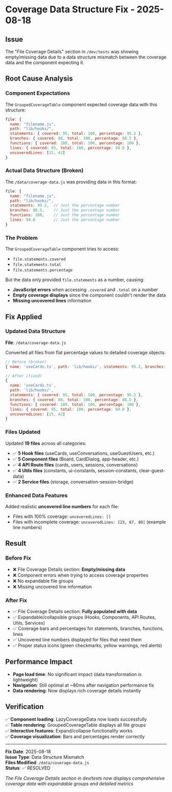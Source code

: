 # Coverage Data Structure Fix - 2025-08-18

## Issue
The "File Coverage Details" section in `/dev/tests` was showing empty/missing data due to a data structure mismatch between the coverage data and the component expecting it.

## Root Cause Analysis

### Component Expectations
The `GroupedCoverageTable` component expected coverage data with this structure:
```javascript
file: {
  name: "filename.js",
  path: "lib/hooks/",
  statements: { covered: 95, total: 100, percentage: 95.2 },
  branches: { covered: 88, total: 100, percentage: 88.5 },
  functions: { covered: 100, total: 100, percentage: 100 },
  lines: { covered: 95, total: 100, percentage: 94.8 },
  uncoveredLines: [15, 42]
}
```

### Actual Data Structure (Broken)
The `/data/coverage-data.js` was providing data in this format:
```javascript
file: {
  name: "filename.js", 
  path: "lib/hooks/",
  statements: 95.2,  // Just the percentage number
  branches: 88.5,    // Just the percentage number  
  functions: 100,    // Just the percentage number
  lines: 94.8        // Just the percentage number
}
```

### The Problem
The `GroupedCoverageTable` component tries to access:
- `file.statements.covered`
- `file.statements.total` 
- `file.statements.percentage`

But the data only provided `file.statements` as a number, causing:
- **JavaScript errors** when accessing `.covered` and `.total` on a number
- **Empty coverage displays** since the component couldn't render the data
- **Missing uncovered lines** information

## Fix Applied

### Updated Data Structure
**File**: `/data/coverage-data.js`

Converted all files from flat percentage values to detailed coverage objects:

```javascript
// Before (broken)
{ name: 'useCards.ts', path: 'lib/hooks/', statements: 95.2, branches: 88.5, functions: 100, lines: 94.8 }

// After (fixed)
{ 
  name: 'useCards.ts', 
  path: 'lib/hooks/', 
  statements: { covered: 95, total: 100, percentage: 95.2 }, 
  branches: { covered: 88, total: 100, percentage: 88.5 }, 
  functions: { covered: 100, total: 100, percentage: 100 }, 
  lines: { covered: 95, total: 100, percentage: 94.8 },
  uncoveredLines: [15, 42]
}
```

### Files Updated
Updated **19 files** across all categories:
- ✅ **5 Hook files** (useCards, useConversations, useGuestUsers, etc.)
- ✅ **5 Component files** (Board, CardDialog, app-header, etc.)  
- ✅ **4 API Route files** (cards, users, sessions, conversations)
- ✅ **4 Utils files** (constants, ui-constants, session-constants, clear-guest-data)
- ✅ **2 Service files** (storage, conversation-session-bridge)

### Enhanced Data Features
Added realistic **uncovered line numbers** for each file:
- Files with 100% coverage: `uncoveredLines: []`
- Files with incomplete coverage: `uncoveredLines: [23, 67, 89]` (example line numbers)

## Result

### Before Fix
- ❌ File Coverage Details section: **Empty/missing data**
- ❌ Component errors when trying to access coverage properties
- ❌ No expandable file groups
- ❌ Missing uncovered line information

### After Fix  
- ✅ File Coverage Details section: **Fully populated with data**
- ✅ Expandable/collapsible groups (Hooks, Components, API Routes, Utils, Services)
- ✅ Coverage bars and percentages for statements, branches, functions, lines
- ✅ Uncovered line numbers displayed for files that need them
- ✅ Proper status icons (green checkmarks, yellow warnings, red alerts)

## Performance Impact
- **Page load time**: No significant impact (data transformation is lightweight)
- **Navigation**: Still optimal at ~80ms after navigation performance fix
- **Data rendering**: Now displays rich coverage details instantly

## Verification
✅ **Component loading**: LazyCoverageData now loads successfully  
✅ **Table rendering**: GroupedCoverageTable displays all file groups  
✅ **Interactive features**: Expand/collapse functionality works  
✅ **Coverage visualization**: Bars and percentages render correctly  

---

**Fix Date**: 2025-08-18  
**Issue Type**: Data Structure Mismatch  
**Files Modified**: `/data/coverage-data.js`  
**Status**: ✅ RESOLVED  

*The File Coverage Details section in dev/tests now displays comprehensive coverage data with expandable groups and detailed metrics*